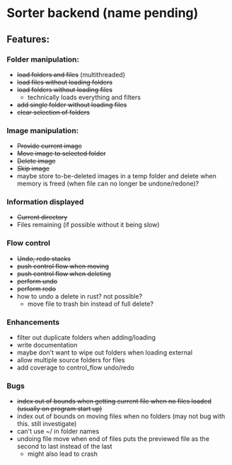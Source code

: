 # Sorter backend (name pending)

## Features:

### Folder manipulation:
- ~~load folders and files~~ (multithreaded)
- ~~load files without loading folders~~
- ~~load folders without loading files~~
    - technically loads everything and filters
- ~~add single folder without loading files~~
- ~~clear selection of folders~~

### Image manipulation:
- ~~Provide current image~~
- ~~Move image to selected folder~~
- ~~Delete image~~
- ~~Skip image~~
- maybe store to-be-deleted images in a temp folder and delete when memory is freed (when file can no longer be undone/redone)?

### Information displayed
- ~~Current directory~~
- Files remaining (if possible without it being slow)

### Flow control
- ~~Undo, redo stacks~~
- ~~push control flow when moving~~
- ~~push control flow when deleting~~
- ~~perform undo~~
- ~~perform redo~~
- how to undo a delete in rust? not possible?
    - move file to trash bin instead of full delete?

### Enhancements
- filter out duplicate folders when adding/loading
- write documentation
- maybe don't want to wipe out folders when loading external
- allow multiple source folders for files
- add coverage to control_flow undo/redo

### Bugs
- ~~index out of bounds when getting current file when no files loaded (usually on program start up)~~
- index out of bounds on moving files when no folders (may not bug with this. still investigate)
- can't use ~/ in folder names
- undoing file move when end of files puts the previewed file as the second to last instead of the last
    - might also lead to crash
